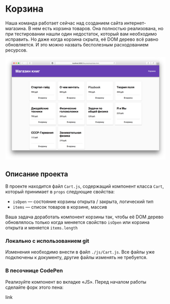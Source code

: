 Корзина
===

Наша команда работает сейчас над созданием сайта интернет-магазина. В нем есть корзина товаров. Она полностью реализована, но при тестировании нашли один недостаток, который вам необходимо исправить. Но даже когда корзина скрыта, её DOM дерево всё равно обновляется. И это можно назвать бесполезным расходованием ресурсов.

![shop](./assets/shop.png)

## Описание проекта

В проекте находится файл `Cart.js`, содержащий компонент класса `Cart`, который принимает в `props` следующие свойства:
- `isOpen` — состояние корзины открыта / закрыта, логический тип
- `items` — список товаров в корзине, массив

Ваша задача доработать компонент корзины так, чтобы её DOM дерево обновлялось только когда меняется свойство `isOpen` или корзина открыта и меняется `items.length`

### Локально с использованием git

Изменения необходимо внести в файл `./js/Cart.js`. Все файлы уже подключены к документу, другие файлы изменять не требуется.

### В песочнице CodePen

Реализуйте компонент во вкладке «JS». Перед началом работы сделайте форк этого пена:

link
